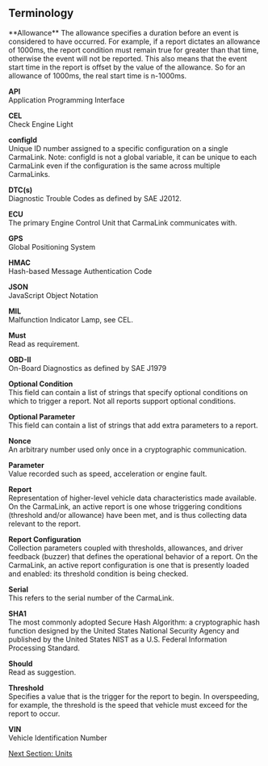 <h2>Terminology</h2>  
**Allowance**  
The allowance specifies a duration before an event is considered to have occurred.  For example, if a report dictates an allowance of 1000ms, the report condition must remain true for greater than that time, otherwise the event will not be reported.  This also means that the event start time in the report is offset by the value of the allowance.  So for an allowance of 1000ms, the real start time is n-1000ms.  
  
**API**  
Application Programming Interface  
  
**CEL**  
Check Engine Light  
  
**configId**  
Unique ID number assigned to a specific configuration on a single CarmaLink.  Note: configId is not a global variable, it can be unique to each CarmaLink even if the configuration is the same across multiple CarmaLinks.  

**DTC(s)**  
Diagnostic Trouble Codes as defined by SAE J2012.  

**ECU**  
The primary Engine Control Unit that CarmaLink communicates with.  

**GPS**  
Global Positioning System  

**HMAC**  
Hash-based Message Authentication Code  

**JSON**  
JavaScript Object Notation  

**MIL**  
Malfunction Indicator Lamp, see CEL.  

**Must**  
Read as requirement.  

**OBD-II**  
On-Board Diagnostics as defined by SAE J1979  

**Optional Condition**  
This field can contain a list of strings that specify optional conditions on which to trigger a report. Not all reports support optional conditions.  

**Optional Parameter**  
This field can contain a list of strings that add extra parameters to a report.  

**Nonce**  
An arbitrary number used only once in a cryptographic communication.  

**Parameter**  
Value recorded such as speed, acceleration or engine fault.  

**Report**  
Representation of higher-level vehicle data characteristics made available. On the CarmaLink, an active report is one whose triggering conditions (threshold and/or allowance) have been met, and is thus collecting data relevant to the report.  

**Report Configuration**  
Collection parameters coupled with thresholds, allowances, and driver feedback (buzzer) that defines the operational behavior of a report. On the CarmaLink, an active report configuration is one that is presently loaded and enabled: its threshold condition is being checked.  

**Serial**  
This refers to the serial number of the CarmaLink.  

**SHA1**  
The most commonly adopted Secure Hash Algorithm: a cryptographic hash function designed by the United States National Security Agency and published by the United States NIST as a U.S. Federal Information Processing Standard.  

**Should**  
Read as suggestion.  

**Threshold**  
Specifies a value that is the trigger for the report to begin. In overspeeding, for example, the threshold is the speed that vehicle must exceed for the report to occur.  

**VIN**  
Vehicle Identification Number  
  
<a href="https://github.com/CarmaSys/CarmaLinkAPI-unstable/blob/1.6/units.md">Next Section: Units</a>

